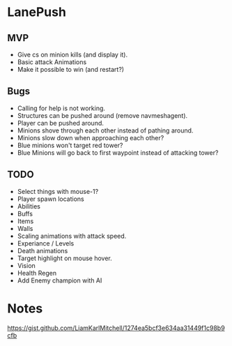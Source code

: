 # LanePush

## MVP
* Give cs on minion kills (and display it).
* Basic attack Animations
* Make it possible to win (and restart?)

## Bugs
* Calling for help is not working.
* Structures can be pushed around (remove navmeshagent).
* Player can be pushed around.
* Minions shove through each other instead of pathing around.
* Minions slow down when approaching each other?
* Blue minions won't target red tower?
* Blue Minions will go back to first waypoint instead of attacking tower?

## TODO
* Select things with mouse-1?
* Player spawn locations
* Abilities
* Buffs
* Items
* Walls
* Scaling animations with attack speed.
* Experiance / Levels
* Death animations
* Target highlight on mouse hover.
* Vision
* Health Regen
* Add Enemy champion with AI

 
# Notes
https://gist.github.com/LiamKarlMitchell/1274ea5bcf3e634aa31449f1c98b9cfb
